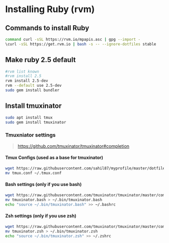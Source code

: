 # Installing Ruby (rvm)

## Commands to install Ruby

```sh
command curl -sSL https://rvm.io/mpapis.asc | gpg --import -
\curl -sSL https://get.rvm.io | bash -s -- --ignore-dotfiles stable
```

## Make ruby 2.5 default

```sh
#rvm list known
#rvm install 2.5
rvm install 2.5-dev
rvm --default use 2.5-dev
sudo gem install bundler
```

## Install tmuxinator

```sh
sudo apt install tmux
sudo gem install tmuxinator
```

### Tmuxniator settings

> https://github.com/tmuxinator/tmuxinator#completion 

#### Tmux Configs (used as a base for tmuxinator)

```sh 
wget https://raw.githubusercontent.com/sahil87/myprofile/master/dotfiles/tmux.conf
mv tmux.conf ~/.tmux.conf
```

#### Bash settings (only if you use bash)

```sh
wget https://raw.githubusercontent.com/tmuxinator/tmuxinator/master/completion/tmuxinator.bash
mv tmuxinator.bash > ~/.bin/tmuxinator.bash
echo "source ~/.bin/tmuxinator.bash" >> ~/.bashrc
```

#### Zsh settings (only if you use zsh)

```sh
wget https://raw.githubusercontent.com/tmuxinator/tmuxinator/master/completion/tmuxinator.zsh
mv tmuxinator.zsh > ~/.bin/tmuxinator.zsh
echo "source ~/.bin/tmuxinator.zsh" >> ~/.zshrc
```

